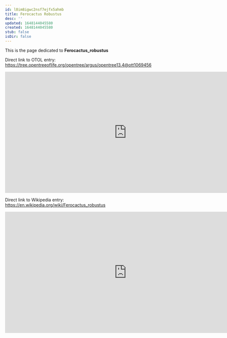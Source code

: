 ```yaml
---
id: l0im8igwc2nsf7ejfx5ahmb
title: Ferocactus Robustus
desc: ''
updated: 1648144045580
created: 1648144045580
stub: false
isDir: false
---
```

This is the page dedicated to **Ferocactus_robustus**


Direct link to OTOL entry: https://tree.opentreeoflife.org/opentree/argus/opentree13.4@ott1069456



<html>
    <body>
    <iframe src="https://tree.opentreeoflife.org/opentree/argus/opentree13.4@ott1069456"
    width="800" height="400" frameborder="0" allowfullscreen> </iframe>
    </body>
</html>
    


Direct link to Wikipedia entry: https://en.wikipedia.org/wiki/Ferocactus_robustus



<html>
    <body>
    <iframe src="https://en.wikipedia.org/wiki/Ferocactus_robustus"
    width="800" height="400" frameborder="0" allowfullscreen> </iframe>
    </body>
</html>
    
